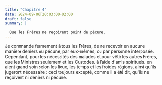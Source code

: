 ```yaml
---
title: "Chapitre 4"
date: 2024-09-06T20:03:00+02:00
draft: false
summary: |
  
  Que les Frères ne reçoivent point de pécune.
---
```



Je commande fermement à tous les Frères, de ne recevoir en aucune manière deniers ou pécune, par eux-mêmes, ou par personne interposée. Cependant, pour les nécessités des malades et pour vêtir les autres Frères, que les Ministres seulement et les Custodes, à l’aide d'amis spirituels, en aient grand soin selon les lieux, les temps et les froides régions, ainsi qu’ils jugeront nécessaire : ceci toujours excepté, comme il a été dit, qu'ils ne reçoivent ni deniers ni pécune.
